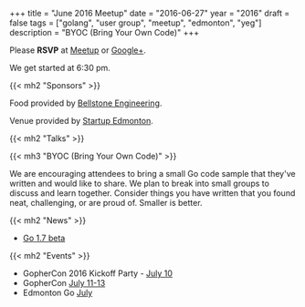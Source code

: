 +++
title = "June 2016 Meetup"
date = "2016-06-27"
year = "2016"
draft = false
tags = ["golang", "user group", "meetup", "edmonton", "yeg"]
description = "BYOC (Bring Your Own Code)"
+++

Please **RSVP** at [Meetup](https://www.meetup.com/startupedmonton/events/231014188/) or [Google+](https://plus.google.com/events/cqtfng49te4p75q8ghs3o9sg23k?authkey=CNj-p_rZia2AhQE).

We get started at 6:30 pm.

{{< mh2 "Sponsors" >}}

Food provided by [Bellstone Engineering](https://bellstone.ca/).

Venue provided by [Startup Edmonton](https://www.startupedmonton.com/).

{{< mh2 "Talks" >}}

{{< mh3 "BYOC (Bring Your Own Code)" >}}

We are encouraging attendees to bring a small Go code sample that they've written and would like to share. We plan to break into small groups to discuss and learn together. Consider things you have written that you found neat, challenging, or are proud of. Smaller is better.

{{< mh2 "News" >}}

- [Go 1.7 beta](https://groups.google.com/forum/#!msg/golang-nuts/848ufSZJuZo/eujAi_kgDAAJ)

{{< mh2 "Events" >}}

- GopherCon 2016 Kickoff Party - [July 10](https://www.meetup.com/Denver-Go-Language-User-Group/events/229341754/)
- GopherCon [July 11-13](https://www.gophercon.com/)
- Edmonton Go [July](/meetup/2016-07/)
